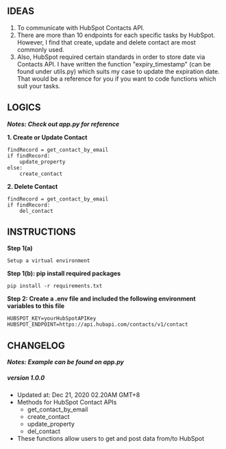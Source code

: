 ## IDEAS
1. To communicate with HubSpot Contacts API.
2. There are more than 10 endpoints for each specific tasks by HubSpot. However, I find that create, update and delete contact are most commonly used.
3. Also, HubSpot required certain standards in order to store date via Contacts API. I have written the function "expiry_timestamp" (can be found under utils.py) which suits my case to update the expiration date. That would be a reference for you if you want to code functions which suit your tasks.

## LOGICS
***Notes: Check out app.py for reference***

**1. Create or Update Contact**
```
findRecord = get_contact_by_email
if findRecord:
    update_property
else:
    create_contact
```

**2. Delete Contact**
```
findRecord = get_contact_by_email
if findRecord:
    del_contact
```

## INSTRUCTIONS
**Step 1(a)**
```
Setup a virtual environment
```

**Step 1(b): pip install required packages**
```
pip install -r requirements.txt
```

**Step 2: Create a .env file and included the following environment variables to this file**
```
HUBSPOT_KEY=yourHubSpotAPIKey
HUBSPOT_ENDPOINT=https://api.hubapi.com/contacts/v1/contact
```

## CHANGELOG
***Notes: Example can be found on app.py***
##### _version 1.0.0_
- Updated at: Dec 21, 2020 02.20AM GMT+8
- Methods for HubSpot Contact APIs
    - get_contact_by_email
    - create_contact
    - update_property
    - del_contact
- These functions allow users to get and post data from/to HubSpot